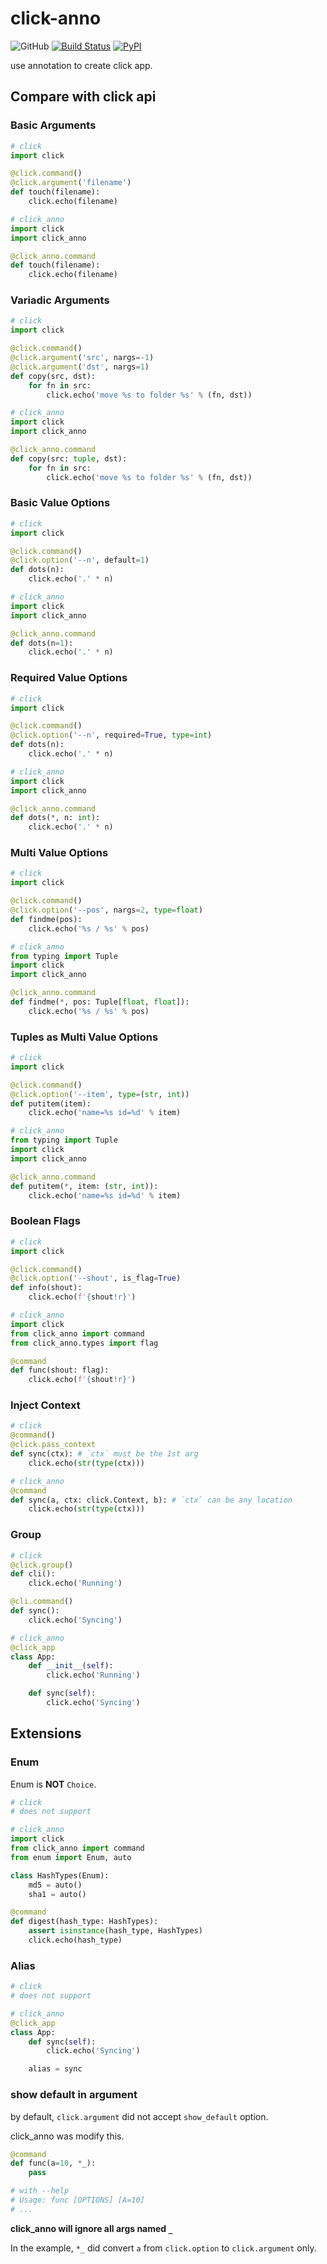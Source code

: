 # click-anno

![GitHub](https://img.shields.io/github/license/Cologler/click-anno-python.svg)
[![Build Status](https://travis-ci.com/Cologler/click-anno-python.svg?branch=master)](https://travis-ci.com/Cologler/click-anno-python)
[![PyPI](https://img.shields.io/pypi/v/click_anno.svg)](https://pypi.org/project/click-anno/)

use annotation to create click app.

## Compare with click api

### Basic Arguments

``` py
# click
import click

@click.command()
@click.argument('filename')
def touch(filename):
    click.echo(filename)

# click_anno
import click
import click_anno

@click_anno.command
def touch(filename):
    click.echo(filename)
```

### Variadic Arguments

``` py
# click
import click

@click.command()
@click.argument('src', nargs=-1)
@click.argument('dst', nargs=1)
def copy(src, dst):
    for fn in src:
        click.echo('move %s to folder %s' % (fn, dst))

# click_anno
import click
import click_anno

@click_anno.command
def copy(src: tuple, dst):
    for fn in src:
        click.echo('move %s to folder %s' % (fn, dst))
```

### Basic Value Options

``` py
# click
import click

@click.command()
@click.option('--n', default=1)
def dots(n):
    click.echo('.' * n)

# click_anno
import click
import click_anno

@click_anno.command
def dots(n=1):
    click.echo('.' * n)
```

### Required Value Options

``` py
# click
import click

@click.command()
@click.option('--n', required=True, type=int)
def dots(n):
    click.echo('.' * n)

# click_anno
import click
import click_anno

@click_anno.command
def dots(*, n: int):
    click.echo('.' * n)
```

### Multi Value Options

``` py
# click
import click

@click.command()
@click.option('--pos', nargs=2, type=float)
def findme(pos):
    click.echo('%s / %s' % pos)

# click_anno
from typing import Tuple
import click
import click_anno

@click_anno.command
def findme(*, pos: Tuple[float, float]):
    click.echo('%s / %s' % pos)
```

### Tuples as Multi Value Options

``` py
# click
import click

@click.command()
@click.option('--item', type=(str, int))
def putitem(item):
    click.echo('name=%s id=%d' % item)

# click_anno
from typing import Tuple
import click
import click_anno

@click_anno.command
def putitem(*, item: (str, int)):
    click.echo('name=%s id=%d' % item)
```

### Boolean Flags

``` py
# click
import click

@click.command()
@click.option('--shout', is_flag=True)
def info(shout):
    click.echo(f'{shout!r}')

# click_anno
import click
from click_anno import command
from click_anno.types import flag

@command
def func(shout: flag):
    click.echo(f'{shout!r}')
```

### Inject Context

``` py
# click
@command()
@click.pass_context
def sync(ctx): # `ctx` must be the 1st arg
    click.echo(str(type(ctx)))

# click_anno
@command
def sync(a, ctx: click.Context, b): # `ctx` can be any location
    click.echo(str(type(ctx)))
```

### Group

``` py
# click
@click.group()
def cli():
    click.echo('Running')

@cli.command()
def sync():
    click.echo('Syncing')

# click_anno
@click_app
class App:
    def __init__(self):
        click.echo('Running')

    def sync(self):
        click.echo('Syncing')
```

## Extensions

### Enum

Enum is **NOT** `Choice`.

``` py
# click
# does not support

# click_anno
import click
from click_anno import command
from enum import Enum, auto

class HashTypes(Enum):
    md5 = auto()
    sha1 = auto()

@command
def digest(hash_type: HashTypes):
    assert isinstance(hash_type, HashTypes)
    click.echo(hash_type)
```

### Alias

``` py
# click
# does not support

# click_anno
@click_app
class App:
    def sync(self):
        click.echo('Syncing')

    alias = sync
```

### show default in argument

by default, `click.argument` did not accept `show_default` option.

click_anno was modify this.

``` py
@command
def func(a=10, *_):
    pass

# with --help
# Usage: func [OPTIONS] [A=10]
# ...
```

**click_anno will ignore all args named `_`**

In the example, `*_` did convert `a` from `click.option` to `click.argument` only.
